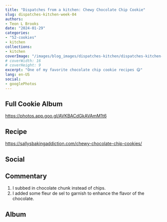```yaml
---
title: "Dispatches from a kitchen: Chewy Chocolate Chip Cookie"
slug: dispatches-kitchen-week-04
authors:
- Teon L Brooks
date: "2024-01-29"
categories:
- "52-cookies"
- kitchen
collections:
- kitchen
coverImage: "/images/blog_images/dispatches-kitchen/dispatches-kitchen-week-04.jpg"
# coverWidth: 16
# coverHeight: 9
excerpt: "One of my favorite chocolate chip cookie recipes 😋"
lang: en-US
social:
- googlePhotos
---
```

<script> import Callout from '$lib/components/Callout.svelte'; </script>

<Callout>
<h2>Full Cookie Album</h2>

<https://photos.app.goo.gl/AVKBACdGkAVAmM1t6>
</Callout>

## Recipe

<https://sallysbakingaddiction.com/chewy-chocolate-chip-cookies/>

## Social

<div>
  <span id="teonbrooks.com-3kk4ymvjb7m23"></span>
  <script async src="https://assets.bluesky.lol/js/b1.js" data-handle="teonbrooks.com" data-skeet="3kk4ymvjb7m23" ></script>
</div>

## Commentary

1. I subbed in chocolate chunk instead of chips.
2. I added some fleur de sel to garnish to enhance the flavor of the chocolate.

## Album

<div class="pa-carousel-widget" style="width:100%; height:480px; display:none;"
  data-link="https://photos.app.goo.gl/AVKBACdGkAVAmM1t6"
  data-title="Dispatches from the kitchen: 52 Week Cookie Challenge 🍪"
  data-description="Chewy Chocolate Chip Cookies">
  <object data="https://lh3.googleusercontent.com/pw/ABLVV85x-Zke2YxV7uA1V7JJoI5oHq2net97mVja86aH_QDmhaumoPE6LwH6GrKneY041AZng2YGQW_LSwahgAyKmamfSNbvIFowah3iMgZLSqicd4HAu6iE=w640-h480"></object>
  <object data="https://lh3.googleusercontent.com/pw/ABLVV87EG8Fd_bnqqRIUeDSHoevWxiqRbCrdOh2vhk5uQs3ClD1SZs2hHOuCYvJG5LAC8OSpdfzKYkBQ9PfB4WsMgM0-Q-VH3b03jWcgz_DTZvo5FzO9BYD_=w640-h480"></object>
  <object data="https://lh3.googleusercontent.com/pw/ABLVV86CP8GGztFz-3jWm02JPMyfgw_mJcR9xP-TQPZFlvwJK6ZymjQDxB9Xm0mRo4VE9XjF1UodHcvsPVjUAOGCfeA71BbXWVj1A8vAMdCgP2FXDFbpjAOF=w640-h480"></object>
  <object data="https://lh3.googleusercontent.com/pw/ABLVV86SGY4ym-zrZvWPzNe2kp7559heEGQI3cffkS7bwYbA8EA3LDY_UVed7cfw7hevo3YN1VVTb3U1Q01nYdT-Wt6rZgh_aerNAs70R8-7SDjXDTSxFHwm=w640-h480"></object>
  <object data="https://lh3.googleusercontent.com/pw/ABLVV84yCm85epRN1srn5dAS3VS8is1FuZfZggjp59Gt0RmIf-fz6cyt5ESVAKBGOD5eN1IcWqZ_mjBnUqvjJRo6T-Zjog2he_3xZO7RpQNAlo5DqcPU9FGM=w640-h480"></object>
  <object data="https://lh3.googleusercontent.com/pw/ABLVV85-Scyql25XBeLjuuFXpQxaklCq0jYsP_Zi4IwkFoSEEBfNH_ObHHoIBO3B4VdXRr5FtFsW1xnaY96F58rznbx5xlrqWbaYctr9Dld5TI3WyyNxPkkg=w640-h480"></object>
  <object data="https://lh3.googleusercontent.com/pw/ABLVV86x9tOkcFX75MPxdQ3AZIQUzAew04cbzp8C_SSvzerGgn1_wqjCoUINaHcdNdZVGpTkHk2ess3rAO1YxzdYXYUq6YyZH5uSiVlpQFY3MNWM20oycgl3=w640-h480"></object>
  <object data="https://lh3.googleusercontent.com/pw/ABLVV87aF2ep1cVLJU9KYfnR38FfVtjA1oT-S7VFVXNrXm4A4avnanRcciZAqKnvSPIFOvdE3DvZIb6QElZQBVuY_kx1Sq0whU-gguRPCqA0bQthd9BmZCUy=w640-h480"></object>
  <object data="https://lh3.googleusercontent.com/pw/ABLVV86Lxirruvkm3aX4Ykux9h8cG7lklzHUdYTde1I4011iL81fPVpXUkbMQI-L-n3Hf-UuBb97qcfHTmIIxQ1E5-ugzSC5wjZNKEdrgjlksOJlEzyQzX7Z=w640-h480"></object>
  <object data="https://lh3.googleusercontent.com/pw/ABLVV85k_I_Nq_ghfzSMfv5f8OzkBSiqXPHFaD27w--UkW5SleZIaiospl39cTKRWEXgCle1vNJV_UePGO-aPFxaBPglZmYn4FhMmWxPifIJhiA_yt-HPD-z=w640-h480"></object>
  <object data="https://lh3.googleusercontent.com/pw/ABLVV84glgkTxDgL3vaImvLwQhyJLZZSVdc0-agsINa-QUt3Ln2vMETcfhqLpUmVy9VvacV4mcu-WfAqpvDvYazQzF1Lds3oBViJ2wMsFvCX82l32g_EEpSL=w640-h480"></object>
  <object data="https://lh3.googleusercontent.com/pw/ABLVV86rHGFjpsnxTRLamXsn5XSV_T_pNylESPtngP-QrNGegUMIelPoPLiCp7LiEI-bUbyjySBcJEFZVs3JhEX3LkwaUYNmBS3_OAdekN3vaM3AtZ2BTVVP=w640-h480"></object>
  <object data="https://lh3.googleusercontent.com/pw/ABLVV87FUnmywdHQwQ1OTaKsY6Kh4TltE4Vj-FB9Czq8teQoaDqZzRS2adnn_likLA3jTnbNwLD5clNlgoc9hPYPgud2dHZKpqgUxFK7nTANWtyX9f7_8UuB=w640-h480"></object>
  <object data="https://lh3.googleusercontent.com/pw/ABLVV87tSM3GnPs09RFRXYPJk0jT1qKm87FDhd740ZHRTbVzV4jBxlL3Z3X-Ebkz2eAeT6Ftcnj6lNvHYEq2C1jWhuBO8NSbmAyY-dAdki_kBGQ0PjLUdecz=w640-h480"></object>
  <object data="https://lh3.googleusercontent.com/pw/ABLVV84Lt-dL9IxU0claSAGlwGYXrjKKT5pgEgyhFK2aH_h3BsWXv2QVDbfixfLYDw235qLU2yFue31uRQresq5GzrPKRJI3bKeRRh9j4JrRokMCnHsja0Xu=w640-h480"></object>
  <object data="https://lh3.googleusercontent.com/pw/ABLVV84qkomRbKhr6UL9XRbuV7pYtCcJccRYGm6L8cdp6ntovj2mCvOPNvJXTOa42dAT3ZzFi8kqgQHkDYPTPycq7QOpde3Nsu1d9Iwu-9aKK8YxtFfSXpMi=w640-h480"></object>
  <object data="https://lh3.googleusercontent.com/pw/ABLVV87Mykduqwb4aN7TkpQPDkdUB28myK2PKf_9uc7wOGaTt-4QAVmMOMvdeJ5FE_KhRrd0ba1y-8S5y-AFYqQmSbHcBChS13hbflgi_Vn8iTuNFHknnGYo=w640-h480"></object>
  <object data="https://lh3.googleusercontent.com/pw/ABLVV85AwwucR2AKsun6lwzYDgopw3CWulf9WmDUegmWAnKXpLSeazHUES19KEaH7CFdEnFajDg2MeMZYqGdAgzFPMlHVC20EV8BIJuk4ARGsVcQjN3u2HMH=w640-h480"></object>
  <object data="https://lh3.googleusercontent.com/pw/ABLVV846oLcWlfh_NmYmfy5DAf9pz9X5akVrMMT-ebUyI4OXpBEdQGIYeD95DW6JDPKW2JwISRq7s54-D0vIk9TP7XRa2yj9urnLt-FCDtSUa-Td6aOlImr5=w640-h480"></object>
  <object data="https://lh3.googleusercontent.com/pw/ABLVV87bk_5HbQxhfyL25PGc0Dzg9_TQ7PVd3QCNW2zpun0apDrNYCbcRn_gU4NdNRwxBCItGhr0KXqSVfsyxVaLMwWwAvf94MVgvFE2JbqHcY1sqGvYOH7z=w640-h480"></object>
  <object data="https://lh3.googleusercontent.com/pw/ABLVV86kZELOdkch1waGBaCEFfPWXpsxWUmNIn4viifG37c6KOv-9zDZRm31BDHnFaRWisV0oJS1FDZdulL1pBXZ51OpbqkZKfvHUpWUk5yJ_6LufntD1nyd=w640-h480"></object>
  <object data="https://lh3.googleusercontent.com/pw/ABLVV85aeyW4ANjitzLpD1Lpsmlv-t6h_uob_W3HqAFy-WqWh-TdswsiZtzxG77MZn417ulU-0M617NjwUQAZQj1UpjMcee5PAMB3e9Lb5E_1a7n6WbxqATP=w640-h480"></object>
  <object data="https://lh3.googleusercontent.com/pw/ABLVV853CYdv9v-0K6od3D8dkHNLrz9I6F6S2g3mXJqw8yEf6IjSAk39oER3j9xweDj6elnFMR0fPb06Z_rg7uLBCsnRe6eQzvpdymI-K6G9Y04S7SojpQBk=w640-h480"></object>
  <object data="https://lh3.googleusercontent.com/pw/ABLVV84qcohDAk1VL_-X8yT6n1F2xJemjU_nUtwrW7mkyRsJhilX_SsL8P9KebxieGDLUeSPLP0m5YjGZcoHZEPB0YoM4t_p0W1ok8kkrTPyhi0Ngg4m03Tp=w640-h480"></object>
  <object data="https://lh3.googleusercontent.com/pw/ABLVV86jW6Ig6rkBGbsiPJOkgEtOtG6bVjs5Ed6V7DwCUIx3DJInjOI9K45q480CT75K71HZyaUKvRZF3jen7IzOoA9bxRDbOqLzLV7lOJ3Oj78jBL16D3F6=w640-h480"></object>
</div>
